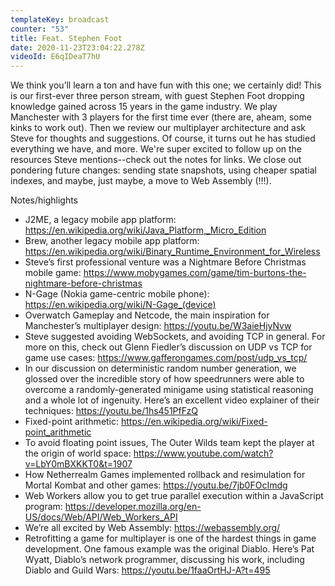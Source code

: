 ```yaml
---
templateKey: broadcast
counter: "53"
title: Feat. Stephen Foot
date: 2020-11-23T23:04:22.278Z
videoId: E6qIDeaT7hU
---
```

We think you’ll learn a ton and have fun with this one; we certainly did! This is our first-ever three person stream, with guest Stephen Foot dropping knowledge gained across 15 years in the game industry. We play Manchester with 3 players for the first time ever (there are, aheam, some kinks to work out). Then we review our multiplayer architecture and ask Steve for thoughts and suggestions. Of course, it turns out he has studied everything we have, and more. We're super excited to follow up on the resources Steve mentions--check out the notes for links. We close out pondering future changes: sending state snapshots, using cheaper spatial indexes, and maybe, just maybe, a move to Web Assembly (!!!).

Notes/highlights

- J2ME, a legacy mobile app platform: https://en.wikipedia.org/wiki/Java_Platform,_Micro_Edition
- Brew, another legacy mobile app platform: https://en.wikipedia.org/wiki/Binary_Runtime_Environment_for_Wireless
- Steve’s first professional venture was a Nightmare Before Christmas mobile game: https://www.mobygames.com/game/tim-burtons-the-nightmare-before-christmas
- N-Gage (Nokia game-centric mobile phone): https://en.wikipedia.org/wiki/N-Gage_(device)
- Overwatch Gameplay and Netcode, the main inspiration for Manchester’s multiplayer design: https://youtu.be/W3aieHjyNvw
- Steve suggested avoiding WebSockets, and avoiding TCP in general. For more on this, check out Glenn Fiedler’s discussion on UDP vs TCP for game use cases: https://www.gafferongames.com/post/udp_vs_tcp/
- In our discussion on deterministic random number generation, we glossed over the incredible story of how speedrunners were able to overcome a randomly-generated minigame using statistical reasoning and a whole lot of ingenuity. Here’s an excellent video explainer of their techniques: https://youtu.be/1hs451PfFzQ
- Fixed-point arithmetic: https://en.wikipedia.org/wiki/Fixed-point_arithmetic
- To avoid floating point issues, The Outer Wilds team kept the player at the origin of world space: https://www.youtube.com/watch?v=LbY0mBXKKT0&t=1907
- How Netherrealm Games implemented rollback and resimulation for Mortal Kombat and other games: https://youtu.be/7jb0FOcImdg
- Web Workers allow you to get true parallel execution within a JavaScript program: https://developer.mozilla.org/en-US/docs/Web/API/Web_Workers_API
- We’re all excited by Web Assembly: https://webassembly.org/
- Retrofitting a game for multiplayer is one of the hardest things in game development. One famous example was the original Diablo. Here’s Pat Wyatt, Diablo’s network programmer, discussing his work, including Diablo and Guild Wars: https://youtu.be/1faaOrtHJ-A?t=495